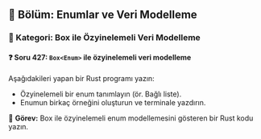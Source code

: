 ## 📘 Bölüm: Enumlar ve Veri Modelleme
### 🔹 Kategori: Box<Enum> ile Özyinelemeli Veri Modelleme
#### ❓ Soru 427: `Box<Enum>` ile özyinelemeli veri modelleme

Aşağıdakileri yapan bir Rust programı yazın:

- Özyinelemeli bir enum tanımlayın (ör. Bağlı liste).
- Enumun birkaç örneğini oluşturun ve terminale yazdırın.

🔧 **Görev:** Box ile özyinelemeli enum modellemesini gösteren bir Rust kodu yazın.
